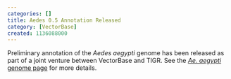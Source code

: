 ```yaml
---
categories: []
title: Aedes 0.5 Annotation Released
category: [VectorBase]
created: 1136088000
---
```

Preliminary annotation of the <i>Aedes aegypti</i> genome has been released as part of a joint venture between VectorBase and TIGR. See the <a href="/organisms/aedes-aegypti"><i>Ae. aegypti</i> genome page</a> for more details.
